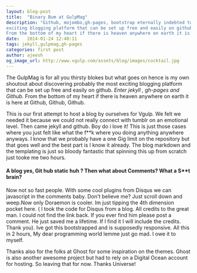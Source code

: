 ```yaml
---
layout: blog-post
title:  "Binary Bum at GulpMag"
description: "Github, mojombo,gh-pages, bootstrap eternally indebted to you. my own shoutout about discovering probably the most
exciting blogging platform that can be set up free and easily on github. *Enter jekyll , gh-pages and Githib*.
From the bottom of my heart if there is heaven anywhere on earth it is here at Github, Github, Github"
date:   2014-01-24 12:48:11
tags: jekyll,gulpmag,gh-pages
categories: first post
author: ajeesh
og_image_url: http://www.vgulp.com/assets/blog/images/cocktail.jpg
---
```


The GulpMag is for all you thirsty blokes but what goes on hence is my own shoutout about discovering probably the most
exciting blogging platform that can be set up free and easily on github. *Enter jekyll , gh-pages and Github*.
From the bottom of my heart if there is heaven anywhere on earth it is here at Github, Github, Github.

This is our first attempt to host a blog by ourselves for Vgulp. We felt we needed it because we could not really
connect with tumblr on an emotional level. Then came jekyll and github. Boy do i love it! This is just those cases
where you just felt like what the f**k where you doing anything anywhere anyways. I know that we probably have a one
Gig limit on the repository but that goes well and the best part is I know it already. The blog markdown and the
templating is just so bloody fantastic that spinning this up from scratch just tooke me two hours.

#### A blog yes, Git hub static huh ? Then what about Comments? What a S**t brain?

Now not so fast people. With some cool plugins from Disqus we can javascript in the comments baby. Don't believe me?
Just scroll down and weep.Now only Doraemon is cooler. Im just tipping the 4th dimension pocket here.
( I took the code for Disqus from a blog. All credits to the great man. I could not find the link back.
If you ever find him please post a comment. He just saved me a lifetime. If I find it I will include the credits.
Thank you). Ive got this bootstrapped and is supposedly responsive. All this in 2 hours, My dear programming world lemme just go
mad. I owe it to myself.


Thanks also for the folks at Ghost for some inspiration on the themes. Ghost is also another awesome project but had
to rely on a Digital Ocean account for hosting. So leaving that for now. Thanks Universe!
